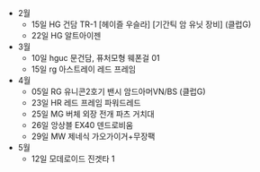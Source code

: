 - 2월
	- 15일 HG 건담 TR-1 [헤이즐 우슬라] [기간틱 암 유닛 장비] (클럽G)
	- 22일 HG 알트아이젠
- 3월
	- 10일 hguc 문건담, 퓨처모형 웨폰걸 01
	- 15일 rg 아스트레이 레드 프레임
- 4월
	- 05일 RG 유니콘2호기 밴시 암드아머VN/BS (클럽G)
	- 23일 HR 레드 프레임 파워드레드
	- 25일 MG 버체 외장 전개 파츠 거치대
	- 26일 앙상블 EX40 덴드로비움
	- 29일 MW 제네식 가오가이거+무장팩
- 5월
	- 12일 모데로이드 진겟타 1